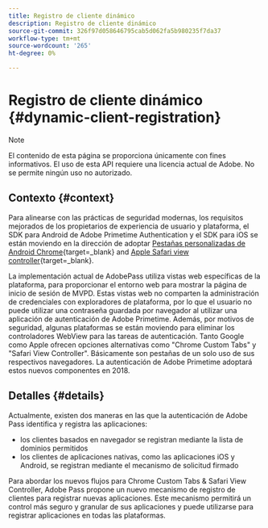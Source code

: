 ```yaml
---
title: Registro de cliente dinámico
description: Registro de cliente dinámico
source-git-commit: 326f97d058646795cab5d062fa5b980235f7da37
workflow-type: tm+mt
source-wordcount: '265'
ht-degree: 0%

---
```



# Registro de cliente dinámico {#dynamic-client-registration}

>[!NOTE]
>
>El contenido de esta página se proporciona únicamente con fines informativos. El uso de esta API requiere una licencia actual de Adobe. No se permite ningún uso no autorizado.

## Contexto {#context}

Para alinearse con las prácticas de seguridad modernas, los requisitos mejorados de los propietarios de experiencia de usuario y plataforma, el SDK para Android de Adobe Primetime Authentication y el SDK para iOS se están moviendo en la dirección de adoptar [Pestañas personalizadas de Android Chrome](https://developer.chrome.com/multidevice/android/customtabs){target=_blank} and [Apple Safari view controller](https://developer.apple.com/documentation/safariservices/sfsafariviewcontroller){target=_blank}.

La implementación actual de AdobePass utiliza vistas web específicas de la plataforma, para proporcionar el entorno web para mostrar la página de inicio de sesión de MVPD. Estas vistas web no comparten la administración de credenciales con exploradores de plataforma, por lo que el usuario no puede utilizar una contraseña guardada por navegador al utilizar una aplicación de autenticación de Adobe Primetime. Además, por motivos de seguridad, algunas plataformas se están moviendo para eliminar los controladores WebView para las tareas de autenticación. Tanto Google como Apple ofrecen opciones alternativas como &quot;Chrome Custom Tabs&quot; y &quot;Safari View Controller&quot;. Básicamente son pestañas de un solo uso de sus respectivos navegadores. La autenticación de Adobe Primetime adoptará estos nuevos componentes en 2018.

## Detalles {#details}

Actualmente, existen dos maneras en las que la autenticación de Adobe Pass identifica y registra las aplicaciones:

* los clientes basados en navegador se registran mediante la lista de dominios permitidos
* los clientes de aplicaciones nativas, como las aplicaciones iOS y Android, se registran mediante el mecanismo de solicitud firmado

Para abordar los nuevos flujos para Chrome Custom Tabs &amp; Safari View Controller, Adobe Pass propone un nuevo mecanismo de registro de clientes para registrar nuevas aplicaciones. Este mecanismo permitirá un control más seguro y granular de sus aplicaciones y puede utilizarse para registrar aplicaciones en todas las plataformas.

<!--
## Related Information

- [Dynamic Client Registration API](/help/authentication/dynamic-client-registration-api.md)
- [Dynamic Client Registration Management](/help/authentication/dynamic-client-registration-management.md)
-->